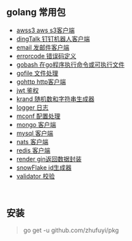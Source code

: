 ## golang 常用包

- [awss3 aws s3客户端](./awss3)
- [dingTalk 钉钉机器人客户端](./dingTalk)
- [email 发邮件客户端](./email)
- [errorcode 错误码定义](./errcode)
- [gobash 在go程序执行命令或可执行文件](./gobash)
- [gofile 文件处理](./goFile)
- [gohttp http客户端](./gohttp)
- [jwt 鉴权](./jwt)
- [krand 随机数和字符串生成器](./krand)
- [logger 日志](./logger)
- [mconf 配置处理](./mconf)
- [mongo 客户端](./mongo)
- [mysql 客户端](./mysql)
- [nats 客户端](./nats)
- [redis 客户端](./redis)
- [render gin返回数据封装](./render)
- [snowFlake id生成器](./snowFlake)
- [validator 校验](./validator)

<br>

## 安装

> go get -u github.com/zhufuyi/pkg

